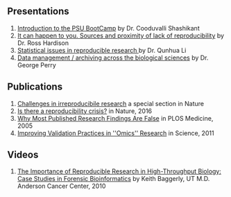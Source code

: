 ## Presentations

1. [Introduction to the PSU BootCamp](docs/shashikant-introduction.pdf)
  by Dr. Cooduvalli Shashikant
1. [It can happen to you. Sources and proximity of lack of
  reproducibility](docs/ross-hardison-it-can-happen-to-you.pdf)
  by Dr. Ross Hardison
1. [Statistical issues in reproducible research ](docs/qunhua-li-statistical-issues.pdf)
  by Dr. Qunhua Li
1. [Data management / archiving across the biological
  sciences](docs/george-perry-data-management.pdf)
  by Dr. George Perry

## Publications

1. [Challenges in irreproducibile research][irrep] a special section in Nature
1. [Is there a reproducibility crisis?][crisis] in Nature, 2016
1. [Why Most Published Research Findings Are False](http://journals.plos.org/plosmedicine/article?id=10.1371/journal.pmed.0020124) in PLOS Medicine, 2005
1. [Improving Validation Practices in ''Omics'' Research](http://science.sciencemag.org/content/334/6060/1230) in Science, 2011

## Videos

1. [The Importance of Reproducible Research
  in High-Throughput Biology: Case Studies in Forensic Bioinformatics](http://videolectures.net/cancerbioinformatics2010_baggerly_irrh) by Keith Baggerly, UT M.D. Anderson Cancer Center, 2010

[irrep]: http://www.nature.com/news/reproducibility-1.17552
[crisis]: http://www.nature.com/news/1-500-scientists-lift-the-lid-on-reproducibility-1.19970
[reproducibility]: http://www.nature.com/news/reproducibility-1.17552